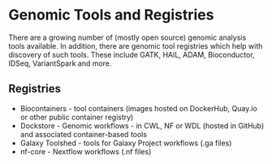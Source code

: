 # Genomic Tools and Registries

There are a growing number of (mostly open source) genomic analysis tools available.  In addition, there are genomic tool registries which help with discovery of such tools.  These include GATK, HAIL, ADAM, Bioconductor, IDSeq, VariantSpark and more.

## Registries

- Biocontainers - tool containers (images hosted on DockerHub, Quay.io or other public container registry)
- Dockstore - Genomic workflows - in CWL, NF or WDL (hosted in GitHub) and associated container-based tools
- Galaxy Toolshed - tools for Galaxy Project workflows (.ga files)
- nf-core - Nextflow workflows (.nf files)
